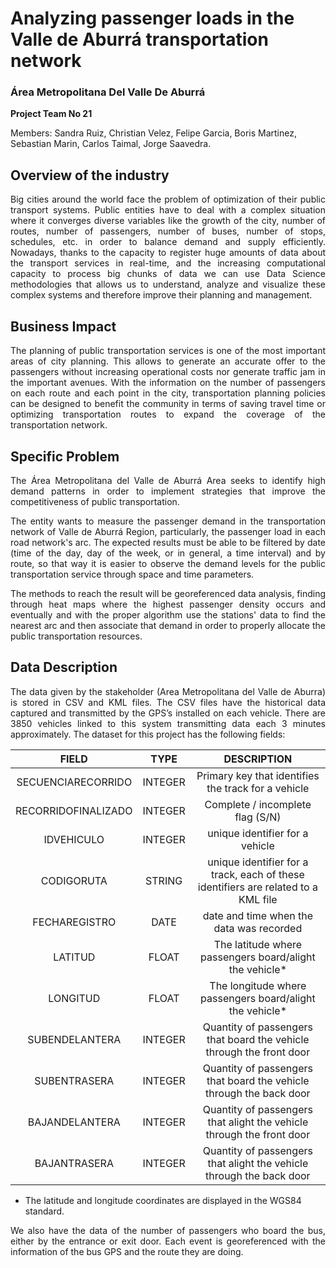 # Analyzing passenger loads in the Valle de Aburrá transportation network
### Área Metropolitana Del Valle De Aburrá
**Project Team No 21**

Members: Sandra Ruiz, Christian Velez, Felipe Garcia, Boris Martinez, Sebastian Marin, Carlos Taimal, Jorge Saavedra.

## Overview of the industry
<p style='text-align: justify;'> 
Big cities around the world face the problem of optimization of their public transport systems. Public entities have to deal with a complex situation where it converges diverse variables like the growth of the city, number of routes, number of passengers, number of buses, number of stops, schedules, etc. in order to balance demand and supply efficiently. Nowadays, thanks to the capacity to register huge amounts of data about the transport services in real-time, and the increasing computational capacity to process big chunks of data we can use Data Science methodologies that allows us to understand, analyze and visualize these complex systems and therefore improve their planning and management.
</p>

## Business Impact
<p style='text-align: justify;'> 
The planning of public transportation services is one of the most important areas of city planning. This allows to generate an accurate offer to the passengers without increasing operational costs nor generate traffic jam in the important avenues. With the information on the number of passengers on each route and each point in the city, transportation planning policies can be designed to benefit the community in terms of saving travel time or optimizing transportation routes to expand the coverage of the transportation network.
</p>

## Specific Problem
<p style='text-align: justify;'> 
The Área Metropolitana del Valle de Aburrá Area seeks to identify high demand patterns in order to implement strategies that improve the competitiveness of public transportation.
</p>
<p style='text-align: justify;'> 
The entity wants to measure the passenger demand in the transportation network of Valle de Aburrá Region, particularly, the passenger load in each road network's arc. The expected results must be able to be filtered by date (time of the day, day of the week, or in general, a time interval) and by route, so that way it is easier to observe the demand levels for the public transportation service through space and time parameters.
</p>
<p style='text-align: justify;'> 
The methods to reach the result will be georeferenced data analysis, finding through heat maps where the highest passenger density occurs and eventually and with the proper algorithm use the stations' data to find the nearest arc and then associate that demand in order to properly allocate the public transportation resources.
</p>

## Data Description
<p style='text-align: justify;'> 
The data given by the stakeholder (Area Metropolitana del Valle de Aburra) is stored in CSV and KML files.
The CSV files have the historical data captured and transmitted by the GPS’s installed on each vehicle. There are 3850 vehicles linked to this system transmitting data each 3 minutes approximately. The dataset for this project has the following fields:
</p>

|        FIELD        |   TYPE  |                                    DESCRIPTION                                    |
|:-------------------:|:-------:|:---------------------------------------------------------------------------------:|
| SECUENCIARECORRIDO  | INTEGER | Primary key that identifies the track for a vehicle                               |
| RECORRIDOFINALIZADO | INTEGER | Complete / incomplete flag (S/N)                                                  |
| IDVEHICULO          | INTEGER | unique identifier for a vehicle                                                   |
| CODIGORUTA          | STRING  | unique identifier for a track, each of these identifiers are related to a KML file|
| FECHAREGISTRO       | DATE    | date and time when the data was recorded                                          |
| LATITUD             | FLOAT   | The latitude where passengers board/alight the vehicle*                           |
| LONGITUD            | FLOAT   | The longitude where passengers board/alight the vehicle*                          |
| SUBENDELANTERA      | INTEGER | Quantity of passengers that board the vehicle through the front door              |
| SUBENTRASERA        | INTEGER | Quantity of passengers that board the vehicle through the back door               |
| BAJANDELANTERA      | INTEGER | Quantity of passengers that alight the vehicle through the front door             |
| BAJANTRASERA        | INTEGER | Quantity of passengers that alight the vehicle through the back door              |

* The latitude and longitude coordinates are displayed in the WGS84 standard.
<p style='text-align: justify;'> 
We also have the data of the number of passengers who board the bus, either by the entrance or exit door. Each event is georeferenced with the information of the bus GPS and the route they are doing.
</p>
